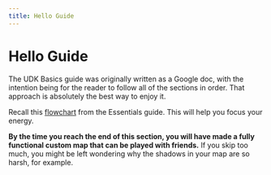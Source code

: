 ```yaml
---
title: Hello Guide
---
```


# Hello Guide

The UDK Basics guide was originally written as a Google doc, with the intention being for the reader to follow all of the sections in order. That approach is absolutely the best way to enjoy it.

Recall this [flowchart](../../essential/01_flowchart.html) from the Essentials guide. This will help you focus your energy.

**By the time you reach the end of this section, you will have made a fully functional custom map that can be played with friends.** If you skip too much, you might be left wondering why the shadows in your map are so harsh, for example.
